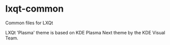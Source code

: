 lxqt-common
===========

Common files for LXQt

LXQt 'Plasma' theme is based on KDE Plasma Next theme by the KDE Visual Team.
